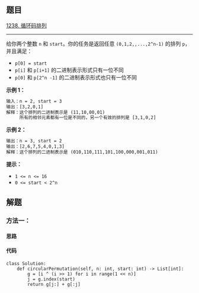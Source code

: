 ## 题目

[1238. 循环码排列](https://leetcode.cn/problems/circular-permutation-in-binary-representation/)

---

给你两个整数 `n` 和 `start`。你的任务是返回任意 `(0,1,2,,...,2^n-1)` 的排列 `p`，并且满足：

-   `p[0] = start`
-   `p[i]` 和 `p[i+1]` 的二进制表示形式只有一位不同
-   `p[0]` 和 `p[2^n -1]` 的二进制表示形式也只有一位不同



**示例 1：**

```txt
输入：n = 2, start = 3
输出：[3,2,0,1]
解释：这个排列的二进制表示是 (11,10,00,01)
     所有的相邻元素都有一位是不同的，另一个有效的排列是 [3,1,0,2]
```

**示例 2：**

```txt
输出：n = 3, start = 2
输出：[2,6,7,5,4,0,1,3]
解释：这个排列的二进制表示是 (010,110,111,101,100,000,001,011)
```


**提示：**

-   `1 <= n <= 16`
-   `0 <= start < 2^n`



## 解题

### 方法一：

#### 思路



#### 代码

```python3
class Solution:
    def circularPermutation(self, n: int, start: int) -> List[int]:
        g = [i ^ (i >> 1) for i in range(1 << n)]
        j = g.index(start)
        return g[j:] + g[:j]
```
